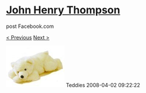 # [John Henry Thompson](../README.md)
post Facebook.com

[< Previous](2008-04-02-12.md) [Next >](2008-04-02-14.md)

[![](../media/2008-04-02/Teddies-12.jpg)](../README.md)
Teddies
2008-04-02 09:22:22